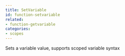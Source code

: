 ```yaml
---
title: SetVariable
id: function-setvariable
related:
- function-getvariable
categories:
- scopes
---
```


Sets a variable value, supports scoped variable syntax
